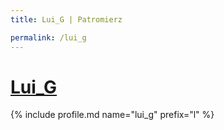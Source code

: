 ```yaml
---
title: Lui_G | Patromierz

permalink: /lui_g
---
```


# [Lui_G](https://patronite.pl/lui_g)

{% include profile.md name="lui_g" prefix="l" %}
